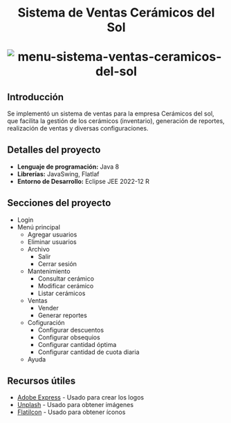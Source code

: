 <div align="center">
  <h1>
    Sistema de Ventas Cerámicos del Sol
    <br />
    <br />
    <img src="https://github.com/jhonatanhuaman76/sistema-ventas-ceramicos/assets/132282558/f9957019-2562-40aa-824e-93aab09d3ea3" alt="menu-sistema-ventas-ceramicos-del-sol">  
  </h1>
</div>

## Introducción
Se implementó un sistema de ventas para la empresa Cerámicos del sol, que facilita la gestión de los cerámicos (inventario), generación de reportes, realización de ventas y diversas configuraciones.

## Detalles del proyecto
- **Lenguaje de programación:** Java 8
- **Librerías:** JavaSwing, Flatlaf
- **Entorno de Desarrollo:** Eclipse JEE 2022-12 R

## Secciones del proyecto
- Login
- Menú principal
  - Agregar usuarios
  - Eliminar usuarios
  - Archivo
    - Salir
    - Cerrar sesión
  - Mantenimiento
    - Consultar cerámico
    - Modificar cerámico
    - Listar cerámicos
  - Ventas
    - Vender
    - Generar reportes
  - Cofiguración
    - Configurar descuentos
    - Configurar obsequios
    - Configurar cantidad óptima
    - Configurar cantidad de cuota diaria
  - Ayuda

## Recursos útiles

- [Adobe Express](https://new.express.adobe.com/) - Usado para crear los logos
- [Unplash](https://unsplash.com/es) - Usado para obtener imágenes
- [FlatiIcon](https://www.flaticon.com/) - Usado para obtener íconos
